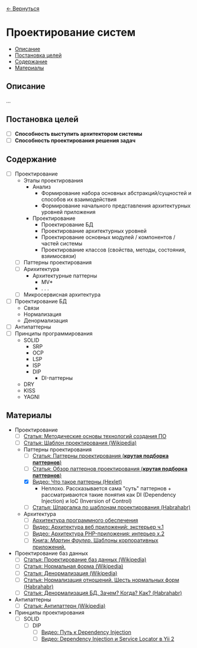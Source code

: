 [← Вернуться](/knowledges-list.md)

# Проектирование систем #

- [Описание](#Описание)
- [Постановка целей](#Постановка-целей)
- [Содержание](#Содержание)
- [Материалы](#Материалы)

## Описание ##
...

## Постановка целей ##
- [ ] **Способность выступить архитектором системы**
- [ ] **Способность проектирования решения задач**

## Содержание ##
- [ ] Проектирование
	- Этапы проектирования
		- Анализ
			- Формирование набора основных абстракций/сущностей и способов их взаимодействия
			- Формирование начального представления архитектурных уровней приложения
		- Проектирование
			- Проектирование БД
			- Проектирование архитектурных уровней
			- Проектирование основных модулей / компонентов / частей системы
			- Проектирование классов (свойства, методы, состояния, взяимосвязи)
	- [ ] Паттерны проектирования
	- [ ] Арихитектура
		- Архитектурные паттерны
			- MV*
			- . . .
	- [ ] Микросервисная архитектура
- [ ] Проектирование БД
	- Связи
	- Нормализация
	- Денормализация
- [ ] Антипаттерны
- [ ] Принципы программирования
	- SOLID
		- SRP
		- OCP
		- LSP
		- ISP
		- DIP
			- DI-паттерны
	- DRY
	- KISS
	- YAGNI

## Материалы ##
- Проектирование
	- [ ] [Статья: Методические основы технологий создания ПО](http://citforum.ru/programming/application/program/1.shtml)
	- [ ] [Статья: Шаблон проектирования (Wikipedia)](https://ru.wikipedia.org/wiki/%D0%A8%D0%B0%D0%B1%D0%BB%D0%BE%D0%BD_%D0%BF%D1%80%D0%BE%D0%B5%D0%BA%D1%82%D0%B8%D1%80%D0%BE%D0%B2%D0%B0%D0%BD%D0%B8%D1%8F)
	- Паттерны проектирования
		- [ ] [Статья: Паттерны проектирования (**крутая подборка паттернов**)](http://design-pattern.ru/)
		- [ ] [Статья: Обзор паттернов проектирования (**крутая подборка паттернов**)](http://citforum.ru/SE/project/pattern/)
		- [x] [Видео: Что такое паттерны (Hexlet)](https://www.youtube.com/watch?v=wX6BBaQZpzE)
			- Неплохо. Рассказывается сама "суть" паттернов + рассматриваются такие понятия как DI (Dependency Injection) и IoC (Inversion of Control)
		- [ ] [Статья: Шпаргалка по шаблонам проектирования (Habrahabr)](https://habrahabr.ru/post/210288/)
	- Архитектура
		- [ ] [Архитектура программного обеспечения](https://ru.wikipedia.org/wiki/%D0%90%D1%80%D1%85%D0%B8%D1%82%D0%B5%D0%BA%D1%82%D1%83%D1%80%D0%B0_%D0%BF%D1%80%D0%BE%D0%B3%D1%80%D0%B0%D0%BC%D0%BC%D0%BD%D0%BE%D0%B3%D0%BE_%D0%BE%D0%B1%D0%B5%D1%81%D0%BF%D0%B5%D1%87%D0%B5%D0%BD%D0%B8%D1%8F)
		- [ ] [Видео: Архитектура веб приложений: экстерьер ч.1](https://www.youtube.com/watch?v=NI7FY9is62g)
		- [ ] [Видео: Архитектура PHP-приложения: интерьер x.2](https://www.youtube.com/watch?v=yc8vRd-C0Y0)
		- [ ] [Книга: *Мартин Фаулер.* Шаблоны корпоративных приложений.](https://www.ozon.ru/context/detail/id/4884925/)
- Проектирование баз данных
	- [ ] [Статья: Проектирование баз данных (Wikipedia)](https://ru.wikipedia.org/wiki/%D0%9F%D1%80%D0%BE%D0%B5%D0%BA%D1%82%D0%B8%D1%80%D0%BE%D0%B2%D0%B0%D0%BD%D0%B8%D0%B5_%D0%B1%D0%B0%D0%B7_%D0%B4%D0%B0%D0%BD%D0%BD%D1%8B%D1%85)
	- [ ] [Статья: Нормальная форма (Wikipedia)](https://ru.wikipedia.org/wiki/%D0%9D%D0%BE%D1%80%D0%BC%D0%B0%D0%BB%D1%8C%D0%BD%D0%B0%D1%8F_%D1%84%D0%BE%D1%80%D0%BC%D0%B0)
	- [ ] [Статья: Денормализация (Wikipedia)](https://ru.wikipedia.org/wiki/%D0%94%D0%B5%D0%BD%D0%BE%D1%80%D0%BC%D0%B0%D0%BB%D0%B8%D0%B7%D0%B0%D1%86%D0%B8%D1%8F)
	- [ ] [Статья: Нормализация отношений. Шесть нормальных форм (Habrahabr)](https://habrahabr.ru/post/254773/)
	- [ ] [Статья: Денормализация БД. Зачем? Когда? Как? (Habrahabr)](https://habrahabr.ru/post/64524/)
- Антипаттерны
	- [ ] [Статья: Антипаттерн (Wikipedia)](https://ru.wikipedia.org/wiki/%D0%90%D0%BD%D1%82%D0%B8%D0%BF%D0%B0%D1%82%D1%82%D0%B5%D1%80%D0%BD)
- Принципы проектирования
	- [ ] SOLID
		- [ ] DIP
			- [ ] [Видео: Путь к Dependency Injection](https://www.youtube.com/watch?v=AxZLJA84_74)
			- [ ] [Видео: Dependency Injection и Service Locator в Yii 2](https://www.youtube.com/watch?v=5WdKLW3vCQ4)
